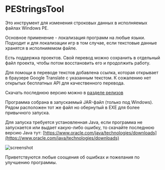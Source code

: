 # PEStringsTool

Это инструмент для изменения строковых данных в исполняемых файлах Windows PE.

Основное применение - локализация программ на любые языки. Подходит и для локализации игр в том случае, если текстовые данные хранятся в исполнияемом файле.

Есть поддержка проектов. Свой перевод можно сохранить в отдельный файл проекта, чтобы потом восстановить его и продолжить работу.

Для помощи в переводе текстов добавлена ссылка, которая открывает в браузере Google Translate с указанным текстом.
К сожалению нет открытых бесплатных API для качественного перевода.

Скачать последнюю версию можно в [разделе релизов](https://github.com/redspirit/PEStringsTool/releases)

Программа собрана в запускаемый JAR-файл (только под Windows). Рядом расположен тот же файл но обернутый в EXE для более привычного запуска.

Для запуска требуется установленная Java, если программа не запускается или выдает какую-либо ошибку, то скачайте последнюю версию Java тут: [https://www.oracle.com/java/technologies/downloads](https://www.oracle.com/java/technologies/downloads)


![screenshot](https://172709.selcdn.ru/spirit/screenshots/pestringstool.png)

Приветствуются любые соощения об ошибках и пожелания по улучшению программы.
